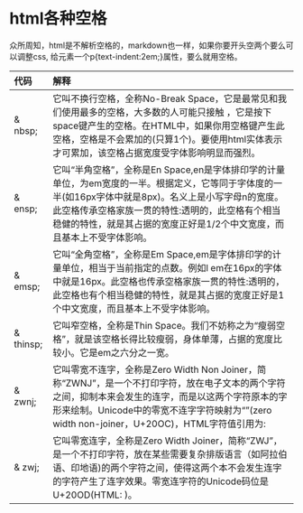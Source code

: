 # html各种空格

众所周知，html是不解析空格的，markdown也一样，如果你要开头空两个要么可以调整css, 给元素一个p{text-indent:2em;}属性，要么就用空格。

| 代码 | 解释 |
| :---- | :---- |
|& nbsp;| 它叫不换行空格，全称No-Break Space，它是最常见和我们使用最多的空格，大多数的人可能只接触&nbsp;，它是按下space键产生的空格。在HTML中，如果你用空格键产生此空格，空格是不会累加的(只算1个)。要使用html实体表示才可累加，该空格占据宽度受字体影响明显而强烈。|
|& ensp;| 它叫“半角空格”，全称是En Space,en是字体排印学的计量单位，为em宽度的一半。根据定义，它等同于字体度的一半(如16px字体中就是8px)。名义上是小写字母n的宽度。此空格传承空格家族一贯的特性:透明的，此空格有个相当稳健的特性，就是其占据的宽度正好是1/2个中文宽度，而且基本上不受字体影响。|
|& emsp;| 它叫“全角空格”，全称是Em Space,em是字体排印学的计量单位，相当于当前指定的点数。例如l em在16px的字体中就是16px。此空格也传承空格家族一贯的特性:透明的，此空格也有个相当稳健的特性，就是其占据的宽度正好是1个中文宽度，而且基本上不受字体影响。|
|& thinsp;| 它叫窄空格，全称是Thin Space。我们不妨称之为“瘦弱空格”，就是该空格长得比较瘦弱，身体单薄，占据的宽度比较小。它是em之六分之一宽。|
|& zwnj;| 它叫零宽不连字，全称是Zero Width Non Joiner，简称“ZWNJ”，是一个不打印字符，放在电子文本的两个字符之间，抑制本来会发生的连字，而是以这两个字符原本的字形来绘制。Unicode中的零宽不连字字符映射为“”(zero width non-joiner，U+20OC)，HTML字符值引用为:&#8204;|
|& zwj;| 它叫零宽连字，全称是Zero Width Joiner，简称“ZWJ”，是一个不打印字符，放在某些需要复杂排版语言（如阿拉伯语、印地语)的两个字符之间，使得这两个本不会发生连字的字符产生了连字效果。零宽连字符的Unicode码位是U+20OD(HTML: &#8205; &zwj; )。|

